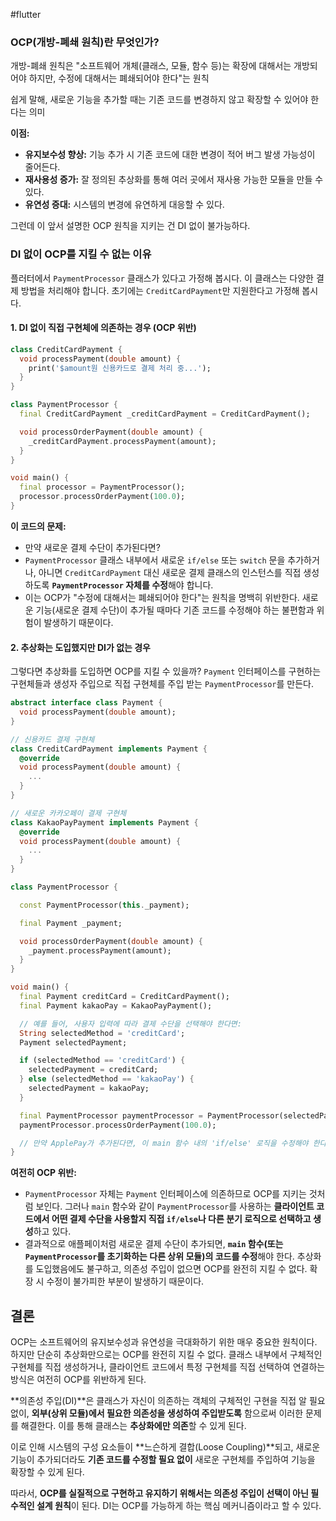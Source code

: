 #flutter

### OCP(개방-폐쇄 원칙)란 무엇인가?

개방-폐쇄 원칙은 "소프트웨어 개체(클래스, 모듈, 함수 등)는 확장에 대해서는 개방되어야 하지만, 수정에 대해서는 폐쇄되어야 한다"는 원칙

쉽게 말해, 새로운 기능을 추가할 때는 기존 코드를 변경하지 않고 확장할 수 있어야 한다는 의미

**이점:**
- **유지보수성 향상:** 기능 추가 시 기존 코드에 대한 변경이 적어 버그 발생 가능성이 줄어든다.
- **재사용성 증가:** 잘 정의된 추상화를 통해 여러 곳에서 재사용 가능한 모듈을 만들 수 있다.
- **유연성 증대:** 시스템의 변경에 유연하게 대응할 수 있다.


그런데 이 앞서 설명한 OCP 원칙을 지키는 건 DI 없이 불가능하다. 

### DI 없이 OCP를 지킬 수 없는 이유
플러터에서 `PaymentProcessor` 클래스가 있다고 가정해 봅시다. 이 클래스는 다양한 결제 방법을 처리해야 합니다. 초기에는 `CreditCardPayment`만 지원한다고 가정해 봅시다.

#### 1. DI 없이 직접 구현체에 의존하는 경우 (OCP 위반)
```dart
class CreditCardPayment {
  void processPayment(double amount) {
    print('$amount원 신용카드로 결제 처리 중...');
  }
}

class PaymentProcessor {
  final CreditCardPayment _creditCardPayment = CreditCardPayment();

  void processOrderPayment(double amount) {
    _creditCardPayment.processPayment(amount);
  }
}

void main() {
  final processor = PaymentProcessor();
  processor.processOrderPayment(100.0);
}

```

**이 코드의 문제:**

- 만약 새로운 결제 수단이 추가된다면?
- `PaymentProcessor` 클래스 내부에서 새로운 `if/else` 또는 `switch` 문을 추가하거나, 아니면 `CreditCardPayment` 대신 새로운 결제 클래스의 인스턴스를 직접 생성하도록 **`PaymentProcessor` 자체를 수정**해야 합니다.
- 이는 OCP가 "수정에 대해서는 폐쇄되어야 한다"는 원칙을 명백히 위반한다. 새로운 기능(새로운 결제 수단)이 추가될 때마다 기존 코드를 수정해야 하는 불편함과 위험이 발생하기 때문이다.


#### 2. 추상화는 도입했지만 DI가 없는 경우
그렇다면 추상화를 도입하면 OCP를 지킬 수 있을까? `Payment` 인터페이스를 구현하는 구현체들과 생성자 주입으로 직접 구현체를 주입 받는 `PaymentProcessor`를 만든다.

```dart
abstract interface class Payment {
  void processPayment(double amount);
}

// 신용카드 결제 구현체
class CreditCardPayment implements Payment {
  @override
  void processPayment(double amount) {
    ...
  }
}

// 새로운 카카오페이 결제 구현체
class KakaoPayPayment implements Payment {
  @override
  void processPayment(double amount) {
    ...
  }
}

class PaymentProcessor {

  const PaymentProcessor(this._payment);

  final Payment _payment;

  void processOrderPayment(double amount) {
    _payment.processPayment(amount);
  }
}

void main() {
  final Payment creditCard = CreditCardPayment();
  final Payment kakaoPay = KakaoPayPayment();

  // 예를 들어, 사용자 입력에 따라 결제 수단을 선택해야 한다면:
  String selectedMethod = 'creditCard'; 
  Payment selectedPayment;

  if (selectedMethod == 'creditCard') {
    selectedPayment = creditCard;
  } else (selectedMethod == 'kakaoPay') {
    selectedPayment = kakaoPay;
  } 

  final PaymentProcessor paymentProcessor = PaymentProcessor(selectedPayment);
  paymentProcessor.processOrderPayment(100.0);

  // 만약 ApplePay가 추가된다면, 이 main 함수 내의 'if/else' 로직을 수정해야 한다
}

```

**여전히 OCP 위반:**
- `PaymentProcessor` 자체는 `Payment` 인터페이스에 의존하므로 OCP를 지키는 것처럼 보인다. 그러나 `main` 함수와 같이 `PaymentProcessor`를 사용하는 **클라이언트 코드에서 어떤 결제 수단을 사용할지 직접 `if/else`나 다른 분기 로직으로 선택하고 생성**하고 있다.
- 결과적으로 애플페이처럼 새로운 결제 수단이 추가되면, **`main` 함수(또는 `PaymentProcessor`를 초기화하는 다른 상위 모듈)의 코드를 수정**해야 한다. 추상화를 도입했음에도 불구하고, 의존성 주입이 없으면 OCP를 완전히 지킬 수 없다. 확장 시 수정이 불가피한 부분이 발생하기 때문이다.


## 결론

OCP는 소프트웨어의 유지보수성과 유연성을 극대화하기 위한 매우 중요한 원칙이다. 하지만 단순히 추상화만으로는 OCP를 완전히 지킬 수 없다. 클래스 내부에서 구체적인 구현체를 직접 생성하거나, 클라이언트 코드에서 특정 구현체를 직접 선택하여 연결하는 방식은 여전히 OCP를 위반하게 된다.

**의존성 주입(DI)**은 클래스가 자신이 의존하는 객체의 구체적인 구현을 직접 알 필요 없이, **외부(상위 모듈)에서 필요한 의존성을 생성하여 주입받도록** 함으로써 이러한 문제를 해결한다. 이를 통해 클래스는 **추상화에만 의존**할 수 있게 된다.

이로 인해 시스템의 구성 요소들이 **느슨하게 결합(Loose Coupling)**되고, 새로운 기능이 추가되더라도 **기존 코드를 수정할 필요 없이** 새로운 구현체를 주입하여 기능을 확장할 수 있게 된다.

따라서, **OCP를 실질적으로 구현하고 유지하기 위해서는 의존성 주입이 선택이 아닌 필수적인 설계 원칙**이 된다. DI는 OCP를 가능하게 하는 핵심 메커니즘이라고 할 수 있다.